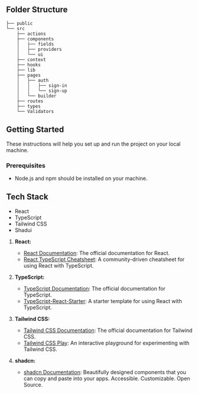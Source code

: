 

## Folder Structure

```
├── public
└── src
    ├── actions
    ├── components
    │   ├── fields
    │   ├── providers
    │   └── ui
    ├── context
    ├── hooks
    ├── lib
    ├── pages
    │   ├── auth
    │   │   ├── sign-in
    │   │   └── sign-up
    │   └── builder
    ├── routes
    ├── types
    └── Validators
```

## Getting Started

These instructions will help you set up and run the project on your local machine.

### Prerequisites

- Node.js and npm should be installed on your machine.




## Tech Stack

- React
- TypeScript
- Tailwind CSS
- Shadui


1. **React:**
   - [React Documentation](https://reactjs.org/): The official documentation for React.
   - [React TypeScript Cheatsheet](https://react-typescript-cheatsheet.netlify.app/): A community-driven cheatsheet for using React with TypeScript.

2. **TypeScript:**
   - [TypeScript Documentation](https://www.typescriptlang.org/): The official documentation for TypeScript.
   - [TypeScript-React-Starter](https://github.com/Microsoft/TypeScript-React-Starter): A starter template for using React with TypeScript.

3. **Tailwind CSS:**
   - [Tailwind CSS Documentation](https://tailwindcss.com/docs): The official documentation for Tailwind CSS.
   - [Tailwind CSS Play](https://play.tailwindcss.com/): An interactive playground for experimenting with Tailwind CSS.

4. **shadcn:**
   - [shadcn Documentation](https://ui.shadcn.com/docs): Beautifully designed components that you can copy and paste into your apps. Accessible. Customizable. Open Source.